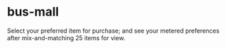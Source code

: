 # bus-mall
Select your preferred item for purchase; and see your metered preferences after mix-and-matching 25 items for view.
